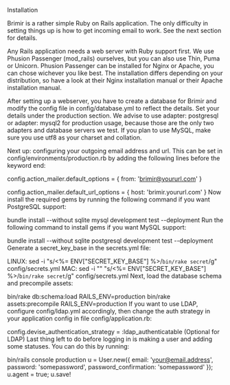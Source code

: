 

Installation

Brimir is a rather simple Ruby on Rails application. The only difficulty in setting things up is how to get incoming email to work. See the next section for details.

Any Rails application needs a web server with Ruby support first. We use Phusion Passenger (mod_rails) ourselves, but you can also use Thin, Puma or Unicorn. Phusion Passenger can be installed for Nginx or Apache, you can chose wichever you like best. The installation differs depending on your distribution, so have a look at their Nginx installation manual or their Apache installation manual.

After setting up a webserver, you have to create a database for Brimir and modify the config file in config/database.yml to reflect the details. Set your details under the production section. We advise to use adapter: postgresql or adapter: mysql2 for production usage, because those are the only two adapters and database servers we test. If you plan to use MySQL, make sure you use utf8 as your charset and collation.

Next up: configuring your outgoing email address and url. This can be set in config/environments/production.rb by adding the following lines before the keyword end:

config.action_mailer.default_options = { from: 'brimir@yoururl.com' }

config.action_mailer.default_url_options = { host: 'brimir.yoururl.com' }
Now install the required gems by running the following command if you want PostgreSQL support:

bundle install --without sqlite mysql development test --deployment
Run the following command to install gems if you want MySQL support:

bundle install --without sqlite postgresql development test --deployment
Generate a secret_key_base in the secrets.yml file:

LINUX: sed -i "s/<%= ENV\[\"SECRET_KEY_BASE\"\] %>/`bin/rake secret`/g" config/secrets.yml
MAC: sed -i "" "s/<%= ENV\[\"SECRET_KEY_BASE\"\] %>/`bin/rake secret`/g" config/secrets.yml
Next, load the database schema and precompile assets:

bin/rake db:schema:load RAILS_ENV=production
bin/rake assets:precompile RAILS_ENV=production
If you want to use LDAP, configure config/ldap.yml accordingly, then change the auth strategy in your application config in file config/application.rb:

config.devise_authentication_strategy = :ldap_authenticatable
(Optional for LDAP) Last thing left to do before logging in is making a user and adding some statuses. You can do this by running:

bin/rails console production
u = User.new({ email: 'your@email.address', password: 'somepassword', password_confirmation: 'somepassword' }); u.agent = true; u.save!
